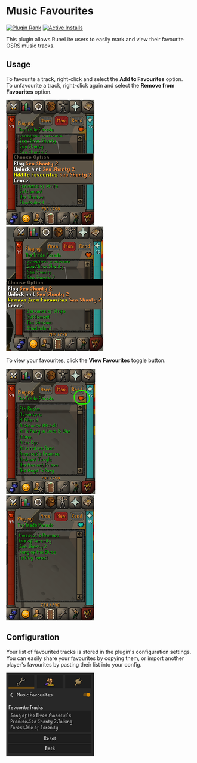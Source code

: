 # Music Favourites

[![Plugin Rank](https://img.shields.io/endpoint?url=https://api.runelite.net/pluginhub/shields/rank/plugin/music-favourites)](https://runelite.net/plugin-hub/show/music-favourites)
[![Active Installs](https://img.shields.io/endpoint?url=https://api.runelite.net/pluginhub/shields/installs/plugin/music-favourites)](https://runelite.net/plugin-hub/show/music-favourites)

This plugin allows RuneLite users to easily mark and view their favourite OSRS music tracks.

## Usage

To favourite a track, right-click and select the <b>Add to Favourites</b> option.<br>
To unfavourite a track, right-click again and select the <b>Remove from Favourites</b> option.

![](./images/add-to-faves.png)
&nbsp;&nbsp;&nbsp;&nbsp;&nbsp;&nbsp;&nbsp;&nbsp;&nbsp;&nbsp;
![](./images/remove-fave.png)

To view your favourites, click the <b>View Favourites</b> toggle button.

![](./images/toggle-faves.png)
&nbsp;&nbsp;&nbsp;&nbsp;&nbsp;&nbsp;&nbsp;&nbsp;&nbsp;&nbsp;
![](./images/faves-view.png)

## Configuration

Your list of favourited tracks is stored in the plugin's configuration settings.<br>
You can easily share your favourites by copying them, or import another player's favourites by pasting their list into your config.

![](./images/config.png)
